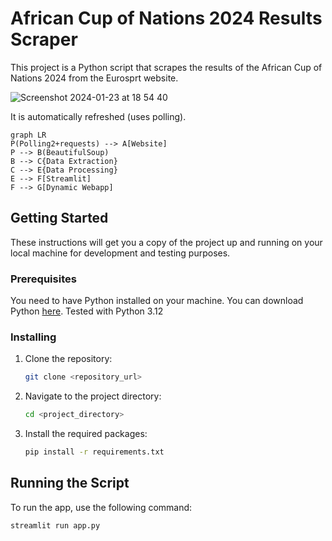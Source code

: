 # African Cup of Nations 2024 Results Scraper

This project is a Python script that scrapes the results of the African Cup of Nations 2024 from the Eurosprt website.

![Screenshot 2024-01-23 at 18 54 40](https://github.com/chamoncode/africa_cup_special/assets/84735736/27182468-1d15-4e76-88f9-f2ec8137ecb0)

It is automatically refreshed (uses polling).

```mermaid
graph LR
P(Polling2+requests) --> A[Website]
P --> B(BeautifulSoup)
B --> C{Data Extraction}
C --> E{Data Processing}
E --> F[Streamlit]
F --> G[Dynamic Webapp]
```

## Getting Started

These instructions will get you a copy of the project up and running on your local machine for development and testing purposes.

### Prerequisites

You need to have Python installed on your machine. You can download Python [here](https://www.python.org/downloads/).
Tested with Python 3.12

### Installing

1. Clone the repository:
    ```sh
    git clone <repository_url>
    ```
2. Navigate to the project directory:
    ```sh
    cd <project_directory>
    ```
3. Install the required packages:
    ```sh
    pip install -r requirements.txt
    ```

## Running the Script

To run the app, use the following command:

```sh
streamlit run app.py
